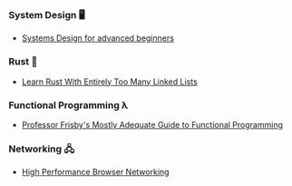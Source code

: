 ### System Design 🖥️

 - [Systems Design for advanced beginners](https://robertheaton.com/2020/04/06/systems-design-for-advanced-beginners/)

### Rust 🦀

 - [Learn Rust With Entirely Too Many Linked Lists](https://rust-unofficial.github.io/too-many-lists/)

### Functional Programming λ

 - [Professor Frisby's Mostly Adequate Guide to Functional Programming](https://mostly-adequate.gitbooks.io/mostly-adequate-guide/content/)

### Networking 🖧

 - [High Performance Browser Networking](https://hpbn.co/)